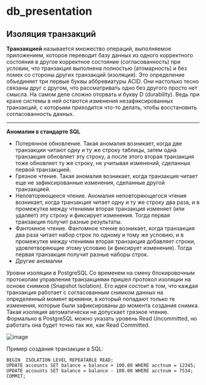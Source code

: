 # db_presentation
## Изоляция транзакций
**Транзакцией** называется множество операций, выполняемое приложением, которое переводит базу данных из одного корректного состояния в другое корректное состояние (согласованность) при условии, что транзакция выполнена полностью (атомарность) и без помех со стороны других транзакций (изоляция).
Это определение объединяет три первые буквы аббревиатуры ACID. Они настолько тесно связаны друг с другом, что рассматривать одно без другого просто нет смысла. На самом деле сложно оторвать и букву D (durability). Ведь при крахе системы в ней остаются изменения незафиксированных транзакций, с которыми приходится что-то делать, чтобы восстановить согласованность данных.
***
**Aномалии в стандарте SQL**
- Потерянное обновление. Такая аномалия возникает, когда две транзакции читают одну и ту же строку таблицы, затем одна транзакция обновляет эту строку, а после этого вторая транзакция тоже обновляет ту же строку, не учитывая изменений, сделанных первой транзакцией.
- Грязное чтение. Такая аномалия возникает, когда транзакция читает еще не зафиксированные изменения, сделанные другой транзакцией.
- Неповторяющееся чтение. Аномалия неповторяющегося чтения возникает, когда транзакция читает одну и ту же строку два раза, и в промежутке между чтениями вторая транзакция изменяет (или удаляет) эту строку и фиксирует изменения. Тогда первая транзакция получит разные результаты.
- Фантомное чтение. Фантомное чтение возникает, когда транзакция два раза читает набор строк по одному и тому же условию, и в промежутке между чтениями вторая транзакция добавляет строки, удовлетворяющие этому условию (и фиксирует изменения). Тогда первая транзакция получит разные наборы строк.
- Другие аномалии

Уровни изоляции в PostgreSQL
Со временем на смену блокировочным протоколам управления транзакциями пришел протокол изоляции на основе снимков (Snapshot Isolation). Его идея состоит в том, что каждая транзакция работает с согласованным снимком данных на определенный момент времени, в который попадают только те изменения, которые были зафиксированы до момента создания снимка.
Такая изоляция автоматически не допускает грязное чтение. Формально в PostgreSQL можно указать уровень Read Uncommitted, но работать она будет точно так же, как Read Committed. 

   ![image](https://user-images.githubusercontent.com/55237200/129458493-403cf2b1-a4ea-4068-97ba-e1a1512f117a.png)

  Пример создания транзакции в SQL:
~~~ 
BEGIN  ISOLATION LEVEL REPEATABLE READ;
UPDATE accounts SET balance = balance + 100.00 WHERE acctnum = 12345;
UPDATE accounts SET balance = balance - 100.00 WHERE acctnum = 7534;
COMMIT;
~~~

